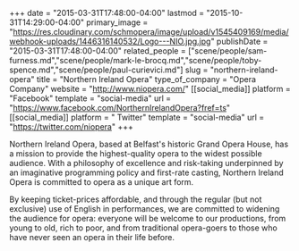 +++
date = "2015-03-31T17:48:00-04:00"
lastmod = "2015-10-31T14:29:00-04:00"
primary_image = "https://res.cloudinary.com/schmopera/image/upload/v1545409169/media/webhook-uploads/1446316140532/Logo---NIO.jpg.jpg"
publishDate = "2015-03-31T17:48:00-04:00"
related_people = ["scene/people/sam-furness.md","scene/people/mark-le-brocq.md","scene/people/toby-spence.md","scene/people/paul-curievici.md"]
slug = "northern-ireland-opera"
title = "Northern Ireland Opera"
type_of_company = "Opera Company"
website = "http://www.niopera.com/"
[[social_media]]
platform = "Facebook"
template = "social-media"
url = "https://www.facebook.com/NorthernIrelandOpera?fref=ts"
[[social_media]]
platform = " Twitter"
template = "social-media"
url = "https://twitter.com/niopera"
+++

<p>
	Northern Ireland Opera, based at Belfast's historic Grand Opera House, has a mission to provide the highest-quality opera to the widest possible audience. With a philosophy of excellence and risk-taking underpinned by an imaginative programming policy and first-rate casting, Northern Ireland Opera is committed to opera as a unique art form.
</p>
<p>
	By keeping ticket-prices affordable, and through the regular (but not exclusive) use of English in performances, we are committed to widening the audience for opera: everyone will be welcome to our productions, from young to old, rich to poor, and from traditional opera-goers to those who have never seen an opera in their life before.
</p>
